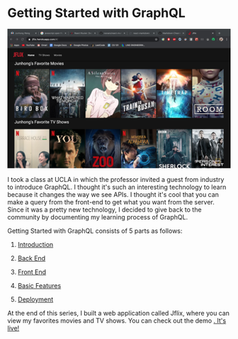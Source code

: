 # Getting Started with GraphQL

![graphql](https://github.com/ioneone/ioneone.github.io/blob/develop/src/markdowns/getting-started-with-graphql/jflix.png?raw=true)

I took a class at UCLA in which the professor invited a guest 
from industry to introduce GraphQL. I thought it's such an 
interesting technology to learn because it changes the way we 
see APIs. I thought it's cool that you can make a query from 
the front-end to get what you want from the server. Since it 
was a pretty new technology, I decided to give back to the 
community by documenting my learning process of GraphQL.

Getting Started with GraphQL consists of 5 parts as follows:

1. <a href="https://medium.com/@ionejunhong/getting-started-with-graphql-a1cc7951ef39?source=friends_link&sk=4785daf7f0bc80f7d25150f3a903932d" target="_blank">Introduction</a>

2. <a href="https://medium.com/better-programming/getting-started-with-graphql-5cd8e7c66909?source=friends_link&sk=1ca5c58e69b339b4736f258bb9ba850f" target="_blank">Back End</a>

3. <a href="https://medium.com/@ionejunhong/getting-started-with-graphql-54bfa51a848f?source=friends_link&sk=f48adbca4d28f422a73060fef671dc55" target="_blank">Front End</a>

4. <a href="https://medium.com/@ionejunhong/getting-started-with-graphql-a281b14a560d?source=friends_link&sk=065e2e6473674e6203a4bdb35fedd77e" target="_blank">Basic Features</a>

5. <a href="https://medium.com/@ionejunhong/getting-started-with-graphql-77f03d611136?source=friends_link&sk=08d24543d3ef0d724748c84e4e54e79e" target="_blank">Deployment</a>

At the end of this series, I built a web application called Jflix, 
where you can view my favorites movies and TV shows. You can check
out the demo <a href="https://jflix.herokuapp.com/" target="_blank">. It's live!

